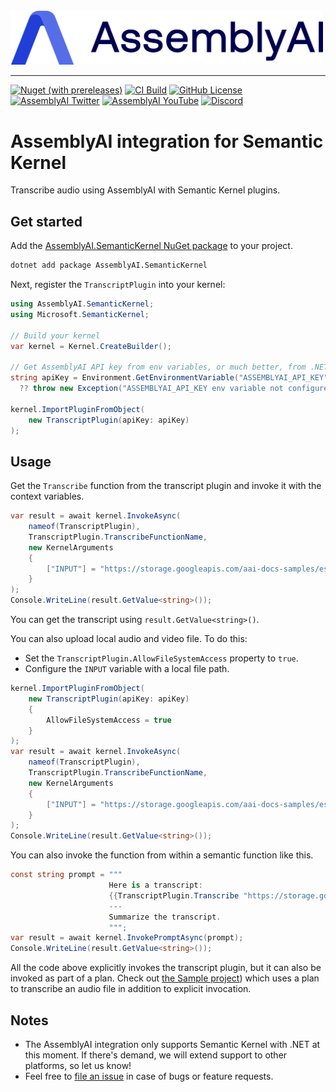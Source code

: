 <img src="https://github.com/AssemblyAI/assemblyai-python-sdk/blob/master/assemblyai.png?raw=true" width="500" alt="AssemblyAI logo"/>

---

[![Nuget (with prereleases)](https://img.shields.io/nuget/vpre/AssemblyAI.SemanticKernel)](https://www.nuget.org/packages/AssemblyAI.SemanticKernel/)
[![CI Build](https://github.com/AssemblyAI/assemblyai-semantic-kernel/actions/workflows/ci.yml/badge.svg)](https://github.com/AssemblyAI/assemblyai-semantic-kernel/actions/workflows/ci.yml)
[![GitHub License](https://img.shields.io/github/license/AssemblyAI/assemblyai-semantic-kernel "GitHub License")](https://github.com/AssemblyAI/assemblyai-semantic-kernel/blob/main/LICENSE)
[![AssemblyAI Twitter](https://img.shields.io/twitter/follow/AssemblyAI?label=%40AssemblyAI&style=social)](https://twitter.com/AssemblyAI)
[![AssemblyAI YouTube](https://img.shields.io/youtube/channel/subscribers/UCtatfZMf-8EkIwASXM4ts0A)](https://www.youtube.com/@AssemblyAI)
[![Discord](https://img.shields.io/discord/875120158014853141?logo=discord&label=Discord&link=https%3A%2F%2Fdiscord.com%2Fchannels%2F875120158014853141&style=social)
](https://discord.gg/5aQNZyq3)

# AssemblyAI integration for Semantic Kernel

Transcribe audio using AssemblyAI with Semantic Kernel plugins.

## Get started

Add the [AssemblyAI.SemanticKernel NuGet package](https://www.nuget.org/packages/AssemblyAI.SemanticKernel) to your project.

```bash
dotnet add package AssemblyAI.SemanticKernel
```

Next, register the `TranscriptPlugin` into your kernel:

```csharp
using AssemblyAI.SemanticKernel;
using Microsoft.SemanticKernel;

// Build your kernel
var kernel = Kernel.CreateBuilder();

// Get AssemblyAI API key from env variables, or much better, from .NET configuration
string apiKey = Environment.GetEnvironmentVariable("ASSEMBLYAI_API_KEY")
  ?? throw new Exception("ASSEMBLYAI_API_KEY env variable not configured.");

kernel.ImportPluginFromObject(
    new TranscriptPlugin(apiKey: apiKey)
);
```

## Usage

Get the `Transcribe` function from the transcript plugin and invoke it with the context variables.
```csharp
var result = await kernel.InvokeAsync(
    nameof(TranscriptPlugin), 
    TranscriptPlugin.TranscribeFunctionName, 
    new KernelArguments
    {
        ["INPUT"] = "https://storage.googleapis.com/aai-docs-samples/espn.m4a"
    }
);
Console.WriteLine(result.GetValue<string>());
```

You can get the transcript using `result.GetValue<string>()`.

You can also upload local audio and video file. To do this:
- Set the `TranscriptPlugin.AllowFileSystemAccess` property to `true`.
- Configure the `INPUT` variable with a local file path.

```csharp
kernel.ImportPluginFromObject(
    new TranscriptPlugin(apiKey: apiKey)
    {
        AllowFileSystemAccess = true
    }
);
var result = await kernel.InvokeAsync(
    nameof(TranscriptPlugin), 
    TranscriptPlugin.TranscribeFunctionName, 
    new KernelArguments
    {
        ["INPUT"] = "https://storage.googleapis.com/aai-docs-samples/espn.m4a"
    }
);
Console.WriteLine(result.GetValue<string>());
```

You can also invoke the function from within a semantic function like this.

```csharp
const string prompt = """
                      Here is a transcript:
                      {{TranscriptPlugin.Transcribe "https://storage.googleapis.com/aai-docs-samples/espn.m4a"}}
                      ---
                      Summarize the transcript.
                      """;
var result = await kernel.InvokePromptAsync(prompt);
Console.WriteLine(result.GetValue<string>());
```

All the code above explicitly invokes the transcript plugin, but it can also be invoked as part of a plan. 
Check out [the Sample project](./src/Sample/Program.cs#L87)) which uses a plan to transcribe an audio file in addition to explicit invocation.

## Notes

- The AssemblyAI integration only supports Semantic Kernel with .NET at this moment. 
If there's demand, we will extend support to other platforms, so let us know!
- Feel free to [file an issue](https://github.com/AssemblyAI/assemblyai-semantic-kernel/issues) in case of bugs or feature requests.
